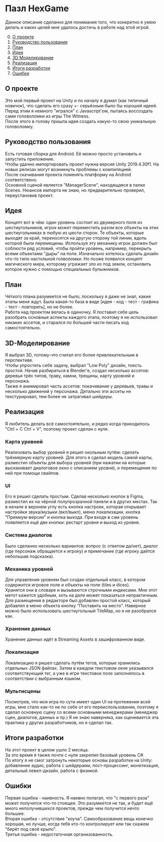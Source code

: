 # Пазл HexGame

Данное описание сделанно для понимания того, что конкретно я умею делать и каких целей мне удалось достичь в работе над этой игрой.

0. [О проекте](#О-проекте)
1. [Руководство пользования](#Руководство-пользования)
2. [План](#План)
3. [Идея](#Идея)
4. [3D Моделирование](#3D-Моделирование)
5. [Реализация](#Реализация)
6. [Итоги разработки](#Итоги-разработки)
7. [Ошибки](#Ошибки)

## О проекте 
Это мой первый проект на Unity и по началу я думал (как типичный новичок), что сделать его сразу +- серьёзным было бы хорошей идеей.  
Перед этим я немного "игрался" с Javascript'ом, пытаясь воссоздать сами головоломки из игры The Witness.  
После этого в голову пришла идея создать какую-то свою уникальную головоломку.  
    
## Руководство пользования
Есть готовая сборка для Android. Её можно просто установить и запустить приложение.  
Чтобы удачно импортировать проект нужна версия Unity 2019.4.30f1. На новых релизах могут возникнуть проблемы с компиляцией.  
После скачивания проекта поменять платформу на Android соответствено.  
Основной сценой является "ManagerScene", находящаяся в папке Scenes.
Нюансов импорта не знаю, но предварительно проверил, переустановив проект.
    
## Идея
Концепт вот в чём: один уровень состоит из двумерного поля из шестиугольников, игрок может переместить разом все объекты на этих шестиугольниках в любую из шести сторон.
Те объекты, которые выходят за край, переносятся на другую сторону той линии, вдоль которой были перемещены. Используя эту механику игрок должен был соблюсти ряд условий,
чтобы пройти уровень, например, перекрыть всеми объектами "дыры" на поле.
Изначально хотелось сделать дизайн что-то типо настольной голволомки. Но позже появился концепт магического мира, которому угражает зло из под земли, остановить которое нужно с помощью специальных булыжников.                                                                                                                                                                                                                        
## План
Чёткого плана разумеется не было, поскольку я даже не знал, какие этапы меня ждут. Была какая-то база в виде [идея - код - тест - графика - тест - повторить], но не более.  
Работа над проектом велась в одиночку. Я поставил себе цель разобрать основные аспекты каждого этапа, поэтому я не использовал никаких ассетов, и старался по большей части писать код самостоятельно.

## 3D-Моделирование
Я выбрал 3D, потому-что считал его более привлекательным в перспективе.  
Чтобы упростить себе задачу, выбрал "Low Poly" дизайн, тоесть простой. Начав разбираться в Blender'е, создал несколько ассетов: деревья трёх типов, траву, камни, трещины, карту уровней и персонажа.  
Также я анимировал часть ассетов: покачивание у деревьев, травы и несколько движений у персонажа. Детально эти ассеты не текстурировал, тем более не затрагивал шейдеры.  

## Реализация
Я любитель делать всё самостоятельно, и редко когда приходилось "Ctrl + C Ctrl + V", поэтому проект сделан с нуля.  
### Карта уровней  
Реализовать выбор уровней я решил окольным путём: сделать трёхмерную карту уровней. Для этого я сделал модель самой карты, разместил объекты для выбора уровней (при нажатии на которые выскакивает диалоговое окно с описанием уровня), и перемещение  по ней при помощи свайпов.    
### UI 
Его я решил сделать простым. Сделав несколько кнопок в Figma, разместил их на чёрной полупрозрачной панели и в других местах. Так в начале в верхнем углу есть кнопка настроек, которая открывает настройки звука/музыки (вкл/выкл), меню локализации, кнопка "Премиум-версии" и кнопка выхода.
При входе в сам уровень появляется ещё две кнопки: рестарт уровня и выход из уровня.    
### Система диалогов  
Было сделанно несколько вариантов: вопрос (с ответом да/нет), диалог (где персонаж обращается к игроку) и примечание (где игроку даётся небольшая подсказка).    
### Механика уровней  
Для управления уровнем был создан отдельный класс, в котором содержится игровое поле и объекты на поле (tiles и dices).  
Хранятся они в словаре и вызываются строчными индексами. Мне этот метот кажется удобным, хоть на деле может показаться непрактичным.  
Для размещения в редакторе был добавлен простой класс, который добавлял в меню объекта кнопку "Поставить на место". Наверное можно было использовать шестиугольный TileMap, но я не разобрался как. 
### Хранение данных
Хранение данных идёт в Streaming Assets в зашифрованном виде.  
### Локализация  
Локализацию я ришел сделать путём тегов, которые хранились отдельных JSON файлах. Затем в каждом текстовом окне указывался соответствующий тег, а уже в игре текстовое поле заполнялось в соответствии с выбранным языком.    
### Мультисцены  
Посмотрев, что моя игра по сути имеет один UI на протяжении всей игры, мне стало как-то не по себе от его переиспользовании, поэтому я сделал основную сцену со всеми основными менеджерами (менеджер сцен, диалогов, данных и пр.)
Я не знаю наверняка, как оценивается эта практика у других разработчиков, но я сделал так.  

## Итоги разработки
На этот проект в целом ушло 2 месяца.  
За это время я также почти с нуля закрепил базовый уровень C#.   
По итогу я не смог затронуть некоторые основы разработки на Unity: добавление аудио, работа с шейдерами, пост-процессинг, монетизация, детальный левел-дизайн, работа с физикой.  

## Ошибки
Первая ошибка - наивность. Я наивно полагал, что "с первого раза" может получится что-то стоящее. Это разумеется не так, и будет ещё много неполучившихся проектов, прежде чем получится нечто большее.  
Вторая ошибка - отсутствие "коуча". Самообразование вещь конечно хорошая, но лучше, когда тебя кто-то контролирует или так скажем "берёт под своё крыло".  
Третья ошибка - недостаточная организованность.  
